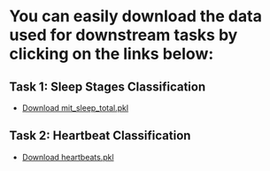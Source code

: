 # You can easily download the data used for downstream tasks by clicking on the links below:

## Task 1: Sleep Stages Classification
- [Download mit_sleep_total.pkl](https://drive.google.com/file/d/1vm17zPuQhIK-PxdGcQhqA2OWIKq40XpL/view)

## Task 2: Heartbeat Classification
- [Download heartbeats.pkl](https://drive.google.com/file/d/1IzhrKnOZ3TZjY8G8URBwRUNPyqakq-FN/view)
